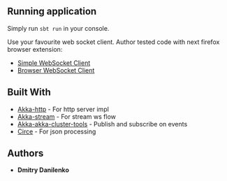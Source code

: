 ## Running application

Simply run ```sbt run``` in your console.

Use your favourite web socket client.
Author tested code with next firefox browser extension:

* [Simple WebSocket Client](https://addons.mozilla.org/en-US/firefox/addon/simple-websocket-client/)
* [Browser WebSocket Client ](https://addons.mozilla.org/en-US/firefox/addon/browser-websocket-client/)

## Built With

* [Akka-http](https://doc.akka.io/docs/akka-http/current/) - For http server impl
* [Akka-stream](https://doc.akka.io/docs/akka/2.5.16/stream/index.html) - For stream ws flow
* [Akka-akka-cluster-tools](https://doc.akka.io/docs/akka/2.5/cluster-client.html) - Publish and subscribe on events
* [Circe](https://github.com/circe/circe) - For json processing

## Authors

* **Dmitry Danilenko**
